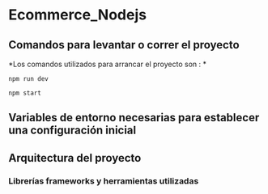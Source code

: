 # Ecommerce_Nodejs
## Comandos para levantar o correr el proyecto
*Los comandos utilizados para arrancar el proyecto son : *
```
npm run dev
```

```
npm start 
```

## Variables de entorno necesarias para establecer una configuración inicial
## Arquitectura del proyecto
### Librerías frameworks y herramientas utilizadas

